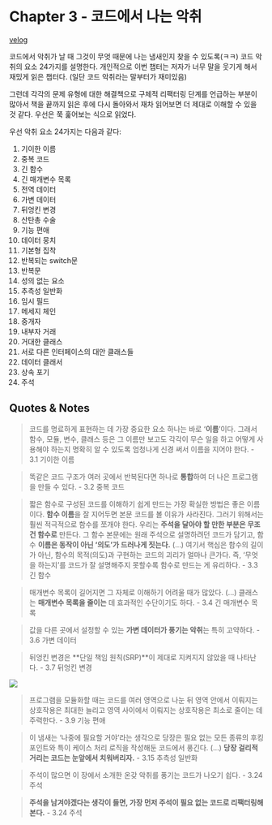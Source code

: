 # Chapter 3 - 코드에서 나는 악취

[velog](https://velog.io/@jisunipark/%EB%A6%AC%ED%8C%A9%ED%84%B0%EB%A7%81-2%ED%8C%90-Chapter-3-%EC%BD%94%EB%93%9C%EC%97%90%EC%84%9C-%EB%82%98%EB%8A%94-%EC%95%85%EC%B7%A8)

코드에서 악취가 날 때 그것이 무엇 때문에 나는 냄새인지 찾을 수 있도록(ㅋㅋ) 코드 악취의 요소 24가지를 설명한다. 개인적으로 이번 챕터는 저자가 너무 말을 웃기게 해서 재밌게 읽은 챕터다. (일단 코드 악취라는 말부터가 재미있음)

그런데 각각의 문제 유형에 대한 해결책으로 구체적 리팩터링 단계를 언급하는 부분이 많아서 책을 끝까지 읽은 후에 다시 돌아와서 재차 읽어보면 더 제대로 이해할 수 있을 것 같다. 우선은 쭉 훑어보는 식으로 읽었다.

우선 악취 요소 24가지는 다음과 같다:

1. 기이한 이름
2. 중복 코드
3. 긴 함수
4. 긴 매개변수 목록
5. 전역 데이터
6. 가변 데이터
7. 뒤엉킨 변경
8. 산탄총 수술
9. 기능 편애
10. 데이터 뭉치
11. 기본형 집착
12. 반복되는 switch문
13. 반복문
14. 성의 없는 요소
15. 추측성 일반화
16. 임시 필드
17. 메세지 체인
18. 중개자
19. 내부자 거래
20. 거대한 클래스
21. 서로 다른 인터페이스의 대안 클래스들
22. 데이터 클래서
23. 상속 포기
24. 주석

## Quotes & Notes

> 코드를 명료하게 표현하는 데 가장 중요한 요소 하나는 바로 ‘**이름**’이다. 그래서 함수, 모듈, 변수, 클래스 등은 그 이름만 보고도 각각이 무슨 일을 하고 어떻게 사용해야 하는지 명확히 알 수 있도록 엄청나게 신경 써서 이름을 지어야 한다.
> \- 3.1 기이한 이름

> 똑같은 코드 구조가 여러 곳에서 반복된다면 하나로 **통합**하여 더 나은 프로그램을 만들 수 있다.
> \- 3.2 중복 코드

> 짧은 함수로 구성된 코드를 이해하기 쉽게 만드는 가장 확실한 방법은 좋은 이름이다. **함수 이름**을 잘 지어두면 본문 코드를 볼 이유가 사라진다. 그러기 위해서는 훨씬 적극적으로 함수를 쪼개야 한다. 우리는 **주석을 달아야 할 만한 부분은 무조건 함수로** 만든다. 그 함수 본문에는 원래 주석으로 설명하려던 코드가 담기고, 함수 **이름은 동작이 아닌 ‘의도’가 드러나게 짓는다.** (…) 여기서 핵심은 함수의 길이가 아닌, 함수의 목적(의도)과 구현하는 코드의 괴리가 얼마나 큰가다. 즉, ‘무엇을 하는지’를 코드가 잘 설명해주지 못할수록 함수로 만드는 게 유리하다.
> \- 3.3 긴 함수

> 매개변수 목록이 길어지면 그 자체로 이해하기 어려울 때가 많았다. (…) 클래스는 **매개변수 목록을 줄이는** 데 효과적인 수단이기도 하다.
> \- 3.4 긴 매개변수 목록

> 값을 다른 곳에서 설정할 수 있는 **가변 데이터가 풍기는 악취**는 특히 고약하다.
> \- 3.6 가변 데이터

> 뒤엉킨 변경은 **단일 책임 원칙(SRP)**이 제대로 지켜지지 않았을 때 나타난다.
> \- 3.7 뒤엉킨 변경

![](https://velog.velcdn.com/images/jisunipark/post/1222b059-2684-4b7e-a3c8-49dcac893f6c/image.png)

> 프로그램을 모듈화할 때는 코드를 여러 영역으로 나눈 뒤 영역 안에서 이뤄지는 상호작용은 최대한 늘리고 영역 사이에서 이뤄지는 상호작용은 최소로 줄이는 데 주력한다.
> \- 3.9 기능 편애

> 이 냄새는 ‘나중에 필요할 거야’라는 생각으로 당장은 필요 없는 모든 종류의 후킹 포인트와 특이 케이스 처리 로직을 작성해둔 코드에서 풍긴다. (…) **당장 걸리적거리는 코드는 눈앞에서 치워버리자.**
> \- 3.15 추측성 일반화

> 주석이 많으면 이 장에서 소개한 온갖 악취를 풍기는 코드가 나오기 쉽다.
> \- 3.24 주석

> **주석을 남겨야겠다는 생각이 들면, 가장 먼저 주석이 필요 없는 코드로 리팩터링해본다.**
> \- 3.24 주석
